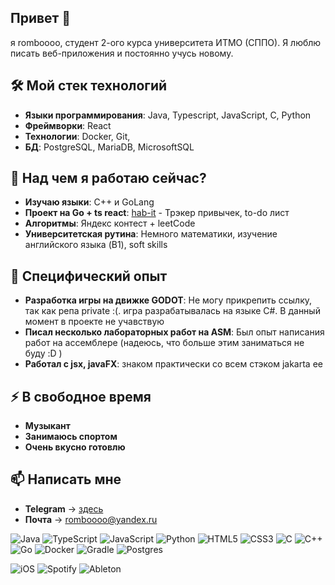 ## Привет 👋
я romboooo, студент 2-ого курса университета ИТМО (СППО). Я люблю писать веб-приложения и постоянно учусь новому.

## 🛠️ Мой стек технологий
- **Языки программирования**: Java, Typescript, JavaScript, C, Python
- **Фреймворки**: React
- **Технологии**: Docker, Git,
- **БД**: PostgreSQL, MariaDB, MicrosoftSQL

## 🌱 Над чем я работаю сейчас?
- **Изучаю языки**: С++ и GoLang
- **Проект на Go + ts react**: [hab-it](https://github.com/romboooo/hab-it) - Трэкер привычек, to-do лист
- **Алгоритмы**: Яндекс контест + leetCode
- **Университетская рутина**: Немного математики, изучение английского языка (B1), soft skills

## 🔭 Специфический опыт
- **Разработка игры на движке GODOT**: Не могу прикрепить ссылку, так как репа private :(. игра разрабатывалась на языке C#. В данный момент в проекте не учавствую
- **Писал несколько лабораторных работ на ASM**: Был опыт написания работ на ассемблере (надеюсь, что больше этим заниматься не буду :D )
- **Работал с jsx, javaFX**: знаком практически co всем стэком jakarta ee

## ⚡ В свободное время
- **Музыкант**
- **Занимаюсь спортом**
- **Очень вкусно готовлю**


## 📫 Написать мне
- **Telegram** -> [здесь](https://t.me/romboooo)
- **Почта** -> romboooo@yandex.ru


![Java](https://img.shields.io/badge/java-%23ED8B00.svg?style=for-the-badge&logo=openjdk&logoColor=white)
![TypeScript](https://img.shields.io/badge/typescript-%23007ACC.svg?style=for-the-badge&logo=typescript&logoColor=white)
![JavaScript](https://img.shields.io/badge/javascript-%23323330.svg?style=for-the-badge&logo=javascript&logoColor=%23F7DF1E)
![Python](https://img.shields.io/badge/python-3670A0?style=for-the-badge&logo=python&logoColor=ffdd54)
![HTML5](https://img.shields.io/badge/html5-%23E34F26.svg?style=for-the-badge&logo=html5&logoColor=white)
![CSS3](https://img.shields.io/badge/css3-%231572B6.svg?style=for-the-badge&logo=css3&logoColor=white)
![C](https://img.shields.io/badge/c-%2300599C.svg?style=for-the-badge&logo=c&logoColor=white)
![C++](https://img.shields.io/badge/c++-%2300599C.svg?style=for-the-badge&logo=c%2B%2B&logoColor=white)
![Go](https://img.shields.io/badge/go-%2300ADD8.svg?style=for-the-badge&logo=go&logoColor=white)
![Docker](https://img.shields.io/badge/docker-%230db7ed.svg?style=for-the-badge&logo=docker&logoColor=white)
![Gradle](https://img.shields.io/badge/Gradle-02303A.svg?style=for-the-badge&logo=Gradle&logoColor=white)
![Postgres](https://img.shields.io/badge/postgres-%23316192.svg?style=for-the-badge&logo=postgresql&logoColor=white)

![iOS](https://img.shields.io/badge/iOS-000000?style=for-the-badge&logo=ios&logoColor=white)
![Spotify](https://img.shields.io/badge/Spotify-1ED760?style=for-the-badge&logo=spotify&logoColor=white)
![Ableton](https://ziadoua.github.io/m3-Markdown-Badges/badges/Ableton/ableton1.svg)
